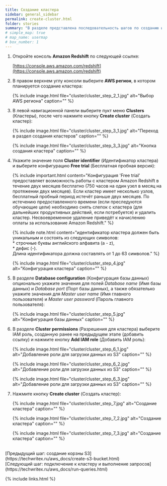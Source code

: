 ```yaml
---
title: Создание кластера
sidebar: general_sidebar
permalink: create-cluster.html
folder: stories
summary: "В разделе представлена последовательность шагов по созданию и настройке кластера Amazon Redshift."
# simple_map: true
# map_name: usermap
# box_number: 1
---
```


1. Откройте консоль **Amazon Redshift** по следующей ссылке:

    [https://console.aws.amazon.com/redshift](https://console.aws.amazon.com/redshift)

2. В правом верхнем углу консоли выберите **AWS регион**, в котором планируется создание кластера:

    {% include image.html file="cluster/cluster_step_2_1.jpg" alt="Выбор AWS региона" caption="" %}

    <!-- {% include image.html file="cluster/cluster_step_2_2.jpg" alt="Перечень AWS регионов" caption="" %} -->

3. В левой навигационной панели выберите пукт меню **Clusters** (Кластеры), после чего нажмите кнопку **Create cluster** (Создать кластер):

    {% include image.html file="cluster/cluster_step_3_1.jpg" alt="Переход в раздел создания кластеров" caption="" %}

    {% include image.html file="cluster/cluster_step_3_3.jpg" alt="Кнопка создания кластера" caption="" %}

4. Укажите значение поля **Cluster identifier** (Идентификатор кластера) и выберите конфигурацию **Free trial** (Бесплатная пробная версия):

    {% include important.html content="Конфигурация 'Free trial' предоставляет возможность работы с кластером Amazon Redshift в течение двух месяцев бесплатно (750 часов на один узел в месяц на протяжении двух месяцев). Если кластер имеет несколько узлов, бесплатный пробный период истечёт раньше двух месяцев. По истечению предоставленного времени (если преследуются обучающие цели) необходимо снять слепок с кластера (для дальнейших продуктивных действий, если потребуется) и удалить кластер. Несвоевременное удаление приведёт к начислению оплаты за использование Amazon Redshift." %}

    {% include note.html content="идентификатор кластера должен быть уникальным и состоять из следующих символов:<br />
        * строчные буквы английского алфавита (a - z),<br />
        * дефис (-).<br />
    Длина идентификатора должна составлять от 1 до 63 символов." %}

    {% include image.html file="cluster/cluster_step_4.jpg" alt="Конфигурация кластера" caption="" %}

5. В разделе **Database configuration** (Конфигурация базы данных) опционально укажите значения для полей *Database name* (Имя базы данных) и *Database port* (Порт базы данных), а также обязателько укажите значения для *Master user name* (Имя главного пользователя) и *Master user password* (Пароль главного пользователя):

    {% include image.html file="cluster/cluster_step_5.jpg" alt="Конфигурация базы данных" caption="" %}

6. В разделе **Cluster permissions** (Разрешения для кластера) выберите IAM роль, созданную ранее на предыдущем этапе (добавить ссылку) и нажмите кнопку **Add IAM role** (Добавить IAM роль):

    {% include image.html file="cluster/cluster_step_6_1.jpg" alt="Добавление роли для загрузки данных из S3" caption="" %}

    {% include image.html file="cluster/cluster_step_6_2.jpg" alt="Добавление роли для загрузки данных из S3" caption="" %}

    {% include image.html file="cluster/cluster_step_6_3.jpg" alt="Добавление роли для загрузки данных из S3" caption="" %}

7. Нажмите кнопку **Create cluster** (Создать кластер):

    {% include image.html file="cluster/cluster_step_7.jpg" alt="Создание кластера" caption="" %}

    {% include image.html file="cluster/cluster_step_7_2.jpg" alt="Создание кластера" caption="" %}

    {% include image.html file="cluster/cluster_step_7_3.jpg" alt="Создание кластера" caption="" %}


<br />
[Предыдущий шаг: создание корзны S3](https://techwritex.ru/aws_docs/create-s3-bucket.html)

<br />
[Следующий шаг: подключение к кластеру и выполнение запросов](https://techwritex.ru/aws_docs/run-queries.html)

{% include links.html %}
